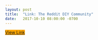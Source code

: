 ```yaml
---
layout: post
title:  "Link: The Reddit DIY Community"
date:   2017-10-10 08:00:00 -0700
---
```


<p style="text-align: center">

<a target="_blank" href="https://www.reddit.com/r/SolarDIY/" 
              onclick="ga('send', 'event', 'great-link', 'clicked', 'exit');"
              class="btn btn-amazon" 
style="background-color: orange" >View Link</a>

</p>